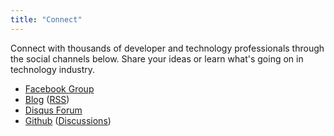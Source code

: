 ```yaml
---
title: "Connect"
---
```

Connect with thousands of developer and technology professionals through the social channels below. Share your ideas or learn what's going on in technology industry.

* [Facebook Group](https://www.facebook.com/groups/pashe.devs)
* [Blog](blog) ([RSS](https://pasheproject.github.io/feed.xml))
* [Disqus Forum](https://disqus.com/home/forums/pashe-devs)
* [Github](https://github.com/PasheProject) ([Discussions](https://github.com/DotConnectOrg/DotConnectOrg.github.io/issues))
